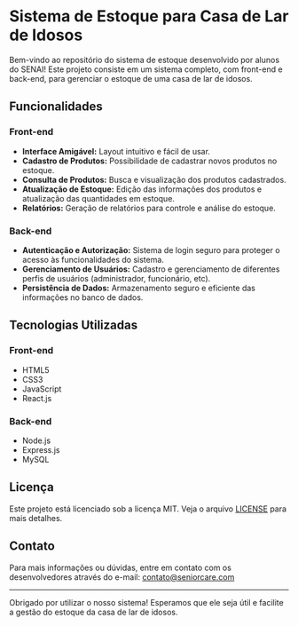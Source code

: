 # Sistema de Estoque para Casa de Lar de Idosos

Bem-vindo ao repositório do sistema de estoque desenvolvido por alunos do SENAI! Este projeto consiste em um sistema completo, com front-end e back-end, para gerenciar o estoque de uma casa de lar de idosos. 

## Funcionalidades

### Front-end

- **Interface Amigável:** Layout intuitivo e fácil de usar.
- **Cadastro de Produtos:** Possibilidade de cadastrar novos produtos no estoque.
- **Consulta de Produtos:** Busca e visualização dos produtos cadastrados.
- **Atualização de Estoque:** Edição das informações dos produtos e atualização das quantidades em estoque.
- **Relatórios:** Geração de relatórios para controle e análise do estoque.

### Back-end

- **Autenticação e Autorização:** Sistema de login seguro para proteger o acesso às funcionalidades do sistema.
- **Gerenciamento de Usuários:** Cadastro e gerenciamento de diferentes perfis de usuários (administrador, funcionário, etc).
- **Persistência de Dados:** Armazenamento seguro e eficiente das informações no banco de dados.

## Tecnologias Utilizadas

### Front-end
- HTML5
- CSS3
- JavaScript
- React.js

### Back-end
- Node.js
- Express.js
- MySQL

## Licença

Este projeto está licenciado sob a licença MIT. Veja o arquivo [LICENSE](LICENSE) para mais detalhes.

## Contato

Para mais informações ou dúvidas, entre em contato com os desenvolvedores através do e-mail: contato@seniorcare.com

---

Obrigado por utilizar o nosso sistema! Esperamos que ele seja útil e facilite a gestão do estoque da casa de lar de idosos.
